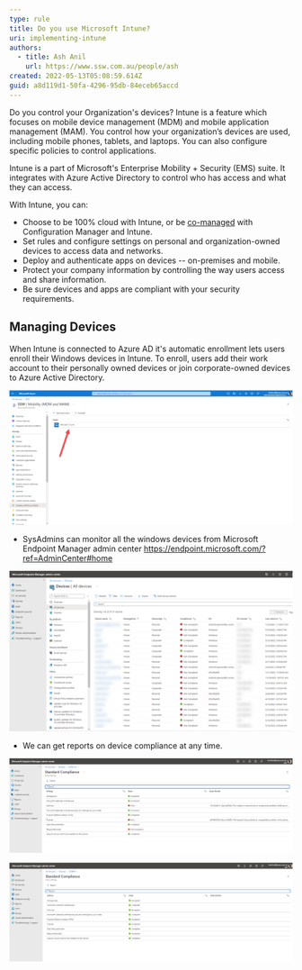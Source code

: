 ```yaml
---
type: rule
title: Do you use Microsoft Intune?
uri: implementing-intune
authors:
  - title: Ash Anil
    url: https://www.ssw.com.au/people/ash
created: 2022-05-13T05:08:59.614Z
guid: a8d119d1-50fa-4296-95db-84eceb65accd
---
```

Do you control your  Organization's devices? Intune is a feature which focuses on mobile device management (MDM) and mobile application management (MAM). You control how your organization’s devices are used, including mobile phones, tablets, and laptops. You can also configure specific policies to control applications. 

Intune is a part of Microsoft's Enterprise Mobility + Security (EMS) suite. It integrates with Azure Active Directory to control who has access and what they can access.

<!--StartFragment-->

With Intune, you can:

* Choose to be 100% cloud with Intune, or be [co-managed](https://docs.microsoft.com/en-us/configmgr/comanage/overview) with Configuration Manager and Intune.
* Set rules and configure settings on personal and organization-owned devices to access data and networks.
* Deploy and authenticate apps on devices -- on-premises and mobile.
* Protect your company information by controlling the way users access and share information.
* Be sure devices and apps are compliant with your security requirements.

<!--EndFragment-->

## Managing Devices

When Intune is connected to Azure AD it's automatic enrollment lets users enroll their Windows devices in Intune. To enroll, users add their work account to their personally owned devices or join corporate-owned devices to Azure Active Directory. 

![Figure: Intune connected to AAD](intune_aad.png)

* SysAdmins can monitor all the windows devices from Microsoft Endpoint Manager admin center <https://endpoint.microsoft.com/?ref=AdminCenter#home>

![Figure: Devices managed by Intune](devices_intunes.png)

* We can get reports on device compliance at any time. 

![Bad Example - Errors in compliance check](bad_example_compliance.png)

![Good Example - Compliant device](good_example_compliance.png)

